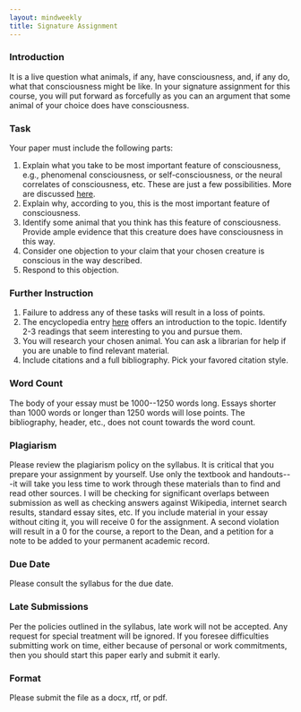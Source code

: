 ```yaml
---
layout: mindweekly
title: Signature Assignment
---
```

  

### Introduction

It is a live question what animals, if any, have consciousness, and, if any do, what that consciousness might be like. In your signature assignment for this course, you will put forward as forcefully as you can an argument that some animal of your choice does have consciousness. 

### Task

Your paper must include the following parts:     

1. Explain what you take to be most important feature of consciousness, e.g., phenomenal consciousness, or self-consciousness, or the neural correlates of consciousness, etc. These are just a few possibilities. More are discussed [here](https://plato.stanford.edu/entries/consciousness-animal/).   
2. Explain why, according to you, this is the most important feature of consciousness. 
3. Identify some animal that you think has this feature of consciousness. Provide ample evidence that this creature does have consciousness in this way. 
4. Consider one objection to your claim that your chosen creature is conscious in the way described. 
5. Respond to this objection. 

### Further Instruction 

1. Failure to address any of these tasks will result in a loss of points. 
2. The encyclopedia entry [here](https://plato.stanford.edu/entries/consciousness-animal/) offers an introduction to the topic. Identify 2-3 readings that seem interesting to you and pursue them.  
3. You will research your chosen animal. You can ask a librarian for help if you are unable to find relevant material. 
4. Include citations and a full bibliography. Pick your favored citation style. 


### Word Count

The body of your essay must be 1000--1250 words long. Essays shorter than 1000 words or longer than 1250 words will lose points. The bibliography, header, etc., does not count towards the word count. 

### Plagiarism

Please review the plagiarism policy on the syllabus. It is critical that you prepare your assignment by yourself. Use only the textbook and handouts---it will take you less time to work through these materials than to find and read other sources. I will be checking for significant overlaps between submission as well as checking answers against Wikipedia, internet search results, standard essay sites, etc. If you include material in your essay without citing it, you will receive 0 for the assignment. A second violation will result in a 0 for the course, a report to the Dean, and a petition for a note to be added to your permanent academic record. 

### Due Date
Please consult the syllabus for the due date.

### Late Submissions

Per the policies outlined in the syllabus, late work will not be accepted. Any request for special treatment will be ignored. If you foresee difficulties submitting work on time, either because of personal or work commitments, then you should start this paper early and submit it early. 

### Format
Please submit the file as a docx, rtf, or pdf. 










